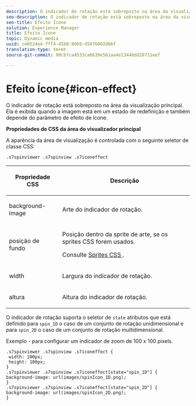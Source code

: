 ```yaml
---
description: O indicador de rotação está sobreposto na área da visualização principal. Ela é exibida quando a imagem está em um estado de redefinição e também depende do parâmetro de efeito de ícone.
seo-description: O indicador de rotação está sobreposto na área da visualização principal. Ela é exibida quando a imagem está em um estado de redefinição e também depende do parâmetro de efeito de ícone.
seo-title: Efeito Ícone
solution: Experience Manager
title: Efeito Ícone
topic: Dynamic media
uuid: ce0524e4-fff4-45b0-8069-d5876802d66f
translation-type: tm+mt
source-git-commit: 90cbfca4533ca6639e561aa4e1344bdd20731eef

---
```



# Efeito Ícone{#icon-effect}

O indicador de rotação está sobreposto na área da visualização principal. Ela é exibida quando a imagem está em um estado de redefinição e também depende do parâmetro de efeito de ícone.

<!--<a id="section_061E550C1C1D4DB2BD663A898895B38C"></a>-->

**Propriedades de CSS da área do visualizador principal**

A aparência da área de visualização é controlada com o seguinte seletor de classe CSS:

```
.s7spinviewer .s7spinview .s7iconeffect
```

<table id="table_94EE3F5BBE4547C0B4943471CEE7EDE4"> 
 <thead> 
  <tr> 
   <th colname="col1" class="entry"> <p> Propriedade CSS </p> </th> 
   <th colname="col2" class="entry"> <p>Descrição </p> </th> 
  </tr> 
 </thead>
 <tbody> 
  <tr> 
   <td colname="col1"> <p> <span class="codeph"> background-image </span> </p> </td> 
   <td colname="col2"> <p> Arte do indicador de rotação. </p> </td> 
  </tr> 
  <tr> 
   <td colname="col1"> <p> <span class="codeph"> posição de fundo </span> </p> </td> 
   <td colname="col2"> <p> Posição dentro da sprite de arte, se os sprites CSS forem usados. </p> <p>Consulte <a href="../../../c-html5-s7-aem-asset-viewers/c-html5-spin-viewer-about/c-html5-spin-viewer-customizingviewer/c-html5-spin-viewer-customizingviewer.md#section-b671c70acf284cb0aea678c2d2e4babc" format="dita" scope="local"> Sprites CSS </a>. </p> </td> 
  </tr> 
  <tr> 
   <td colname="col1"> <p> <span class="codeph"> width </span> </p> </td> 
   <td colname="col2"> <p>Largura do indicador de rotação. </p> </td> 
  </tr> 
  <tr> 
   <td colname="col1"> <p> <span class="codeph"> altura </span> </p> </td> 
   <td colname="col2"> <p>Altura do indicador de rotação. </p> </td> 
  </tr> 
 </tbody> 
</table>

O indicador de rotação suporta o seletor de `state` atributos que está definido para `spin_1D` o caso de um conjunto de rotação unidimensional e para `spin_2D` o caso de um conjunto de rotação multidimensional.

Exemplo - para configurar um indicador de zoom de 100 x 100 pixels.

```
.s7spinviewer .s7spinview .s7iconeffect { 
 width: 100px; 
 height: 100px; 
} 
.s7spinviewer .s7spinview .s7iconeffect[state="spin_1D"] { 
background-image: url(images/spinIcon_1D.png); 
} 
.s7spinviewer .s7spinview .s7iconeffect[state="spin_2D"] { 
background-image: url(images/spinIcon_2D.png); 
}
```

